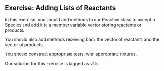 Exercise: Adding Lists of Reactants
-----------------------------------

In this exercise, you should add methods to our Reaction class to accept a Species and add it to a member variable vector storing reactants or products.

You should also add methods receiving back the vector of reactants and the vector of products.

You should construct appropriate tests, with appropriate fixtures.

Our solution for this exercise is tagged as v1.5
